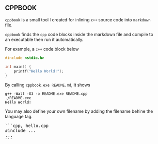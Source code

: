 CPPBOOK
---

`cppbook` is a small tool I created for inlining `c++` source code into `markdown` file.

`cppbook` finds the `cpp` code blocks inside the markdown file and compile to an executable then run it automatically.

For example, a `c++` code block below

```c++
#include <stdio.h>

int main() {
    printf("Hello World!");
}
```

By calling `cppbook.exe README.md`, it shows

```
g++ -Wall -O3 -o README.exe README.cpp
./README.exe
Hello World!
```

You may also define your own filename by adding the filename behine the language tag.

<pre>
```cpp, hello.cpp
#include ...
...
```
</pre>

